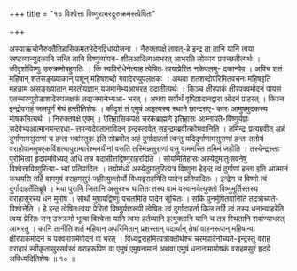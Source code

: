 +++
title = "१० विश्वेत्ता विष्णुराभरदुरुक्रमस्त्वेषितः"

+++

अस्याऋचोनैरुक्तैतिहासिकमतभेदेनद्विधायोजना । नैरुक्तपक्षे तावत्-हे इन्द्र ता तानि यानि त्वया स्रष्टव्यान्युदकानि सन्ति तानि विष्णुर्व्यापन- शीलआदित्यआभरत् आभरति लोकाय प्रयच्छतीत्यर्थः । कीदृशोविष्णुः उरुक्रमोबहुगतिः । किं स्वविरोधेनेत्याह त्वेषितः त्वयाप्रेरितः नकेवलमु- दकान्येव । अपिच शतं महिषान् शतसङ्ख्याकान् पशून् महिषशब्दो गवादेरप्युपलक्षकः । अथवा शतशब्दोपरिमितवचनः महिषइति महन्नाम असङ्ख्यातान् महतोयज्ञान् यजमानेभ्यआभरत् ददातीत्यर्थः । किञ्च क्षीरपाकं क्षीरपक्वमोदनं पायसं एतच्चरुपुरोडाशादेरुपलक्षकं तद्यजमानेभ्यआ- भरत् । अथवा सर्वार्थं वृष्टिप्रदानद्वारा ओदनं प्राहरत् । किञ्च इन्द्रोवराहं जलपूर्णं मेघं हन्तीतिशेषः । कीदृशं तं एमुषं आइत्यस्य स्थाने छान्दसए- कारः आमुषमुदकस्य मोषकमित्यर्थः । निरुक्तपक्षे एवम् । ऎतिहासिकपक्षे चरकब्राह्मणे इतिहासः आम्नायते-विष्णुर्यज्ञः सदेवेभ्यआत्मानमन्तरधा- त्तमन्यदेवतानाविदन् इन्द्रस्त्ववेत् सइन्द्रमब्रवीत्कोभवानिति । तमिन्द्रः प्रत्यब्रवीत् अहं दुर्गाणामसुराणां च हन्ता भवांस्तुक इति सोब्रवीत् अहं दुर्गादाहर्ता त्वन्तु यदिदुर्गाणामसुराणां हन्ता ततोयं वराहोवाममुषएकविंशत्यापुराम्पारेश्ममयीनां वसति तस्मिन्नसुराणां वसु वाममस्ति तमिमं जहीति । तस्येन्द्रस्ताः पुरोभित्वा हृदयमविध्यत् अधि तत्र यदासीत्तद्विष्णुराहरदिति । सोयमितिहासः अस्येदुमातुःसवनेषु विश्वेत्ताविष्णुरित्या- भ्यां प्रतिपादितः । तयोर्मध्ये अस्येदुमातुरित्यत्र विष्णुना हेइन्द्र त्वं दुर्गाणां हन्ता इति आत्मानं कथयसि तर्हि वाममुषं वराहमसुरं जहीत्युक्तोर्थो विध्यद्वराहमिति पादेन प्रतिपादितः । इन्द्रेण च विष्णो त्वं दुर्गादाहर्तेतिब्रूषे । मया पुराणि जितानि असुरश्च घातितः तस्य वामं वस्वानयेत्युक्तो विष्णुमूर्तिस्तस्य वराहासुरस्य धनं मुमोष । सोर्थो मुषायद्विष्णुः पचतमिति पादेन सूचितः । सकिं पुनर्मुषितवानिति तदत्रोच्यते-विश्वेत्तेति । हे इन्द्र त्वेषितःत्वया प्रेरितो विष्णुर्यज्ञरूपी त्वेषितः त्वं दुर्गादाहर्ता किल तर्हि त्वं तस्य धनान्याहरेति त्वया प्रेरितः सन् उरुक्रमो भूत्वा विश्वेत्ता यानि त्वया हर्तव्यानि इत्युक्तानि यानि च तत्र स्थितानि सर्वाण्याभरत् आभरतु । कानि तानीति शतं महिषान् अपरिमितान् प्रशस्तान् पदार्थान् तेषां वाहनरूपान् महिषान्वा क्षीरपाकमोदनं च पक्वमात्रमेवोदनं वा भरत् । विध्यद्वराहमित्यत्रोक्तोर्थश्च चरमपादेनोच्यते-इन्द्रस्तु वराहं वराहारं स्वीकृतासुरसर्वस्वं वराहरूपिणं वा एमुषं एमुषनामानं अथवा एमुषं धनानामामोषकं वराहमसुरं हृदये अविध्यदितिशेषः ॥ १० ॥